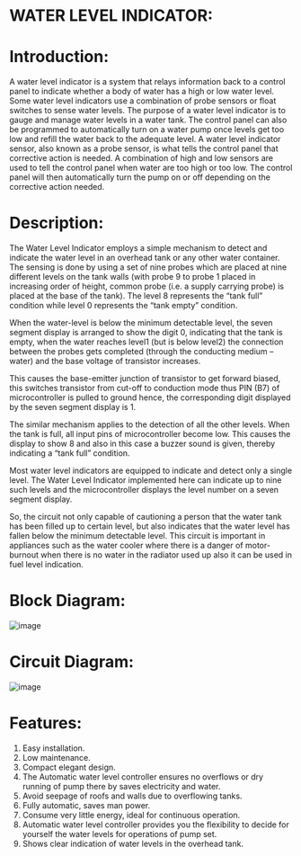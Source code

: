 # WATER LEVEL INDICATOR:
 
# Introduction:

A water level indicator is a system that relays information back to a control panel to indicate whether a body of water has a high or low water level. Some water level indicators use a combination of probe sensors or float switches to sense water levels. The purpose of a water level indicator is to gauge and manage water levels in a water tank. The control panel can also be programmed to automatically turn on a water pump once levels get too low and refill the water back to the adequate level. A water level indicator sensor, also known as a probe sensor, is what tells the control panel that corrective action is needed. A combination of high and low sensors are used to tell the control panel when water are too high or too low. The control panel will then automatically turn the pump on or off depending on the corrective action needed.

# Description:

The Water Level Indicator employs a simple mechanism to detect and indicate the water level in an overhead tank or any other water container. The sensing is done by using a set of nine probes which are placed at nine different levels on the tank walls (with probe 9 to probe 1 placed in increasing order of height, common probe (i.e. a supply carrying probe) is placed at the base of the tank). The level 8 represents the “tank full” condition while level 0 represents the “tank empty” condition.

When the water-level is below the minimum detectable level, the seven segment display is arranged to show the digit 0, indicating that the tank is empty, when the water reaches level1 (but is below level2) the connection between the probes gets completed (through the conducting medium – water) and the base voltage of transistor increases.

This causes the base-emitter junction of transistor to get forward biased, this switches transistor from cut-off to conduction mode thus PIN (B7) of microcontroller is pulled to ground hence, the corresponding digit displayed by the seven segment display is 1.

The similar mechanism applies to the detection of all the other levels. When the tank is full, all input pins of microcontroller become low. This causes the display to show 8 and also in this case a buzzer sound is given, thereby indicating a “tank full” condition.

Most water level indicators are equipped to indicate and detect only a single level. The Water Level Indicator implemented here can indicate up to nine such levels and the microcontroller displays the level number on a seven segment display.

So, the circuit not only capable of cautioning a person that the water tank has been filled up to certain level, but also indicates that the water level has fallen below the minimum detectable level. This circuit is important in appliances such as the water cooler where there is a danger of motor-burnout when there is no water in the radiator used up also it can be used in fuel level indication.

# Block Diagram:
![image](https://user-images.githubusercontent.com/70700323/154846990-2c6b00d9-ed95-4180-a58a-30b8a20034e1.png)

# Circuit Diagram:
![image](https://user-images.githubusercontent.com/70700323/154847074-f2836b3a-1b32-447a-b1f8-9168dd13b7d4.png)

# Features:

1. Easy installation.
2. Low maintenance.
3. Compact elegant design.
4. The Automatic water level controller ensures no overflows or dry running of pump there by saves electricity and water.
5. Avoid seepage of roofs and walls due to overflowing tanks.
6. Fully automatic, saves man power.
7. Consume very little energy, ideal for continuous operation.
8. Automatic water level controller provides you the flexibility to decide for yourself the water levels for operations of pump set.
9. Shows clear indication of water levels in the overhead tank.

